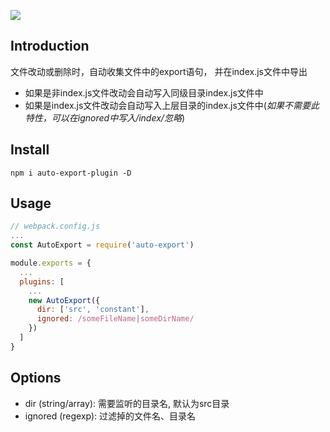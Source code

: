 ![](https://github.com/layne0625/auto-export-plugin/blob/master/screenshot/pic.gif)
## Introduction
文件改动或删除时，自动收集文件中的export语句， 并在index.js文件中导出

- 如果是非index.js文件改动会自动写入同级目录index.js文件中
- 如果是index.js文件改动会自动写入上层目录的index.js文件中(*如果不需要此特性，可以在ignored中写入/index/忽略*)


## Install
```
npm i auto-export-plugin -D
```


## Usage
```javascript
// webpack.config.js
...
const AutoExport = require('auto-export')

module.exports = {
  ...
  plugins: [
    ...
    new AutoExport({
      dir: ['src', 'constant'],
      ignored: /someFileName|someDirName/
    })
  ]
}

```

## Options
- dir (string/array):  需要监听的目录名,  默认为src目录
- ignored (regexp): 过滤掉的文件名、目录名

